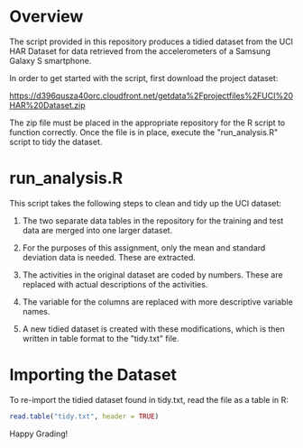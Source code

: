 Overview
========

The script provided in this repository produces a tidied dataset from the UCI HAR Dataset for 
data retrieved from the accelerometers of a Samsung Galaxy S smartphone. 

In order to get started with the script, first download the project dataset:

https://d396qusza40orc.cloudfront.net/getdata%2Fprojectfiles%2FUCI%20HAR%20Dataset.zip

The zip file must be placed in the appropriate repository for the R script to function correctly.
Once the file is in place, execute the "run_analysis.R" script to tidy the dataset. 

run_analysis.R
==============

This script takes the following steps to clean and tidy up the UCI dataset:

1. The two separate data tables in the repository for the training and test data are merged into one larger dataset. 

2. For the purposes of this assignment, only the mean and standard deviation data is needed. These are extracted. 

3. The activities in the original dataset are coded by numbers. These are replaced with actual descriptions of the activities. 

4. The variable for the columns are replaced with more descriptive variable names. 

5. A new tidied dataset is created with these modifications, which is then written in table format to the "tidy.txt" file. 

Importing the Dataset
=====================

To re-import the tidied dataset found in tidy.txt, read the file as a table in R:

```r
read.table("tidy.txt", header = TRUE)
```

Happy Grading!